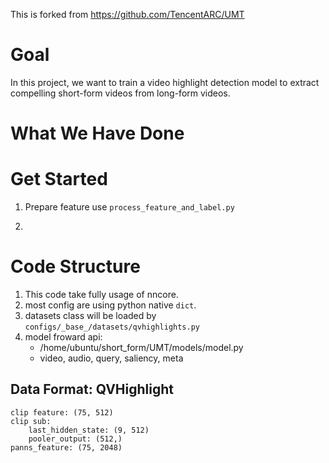 This is forked from https://github.com/TencentARC/UMT

# Goal

In this project, we want to train a video highlight detection model to extract compelling short-form videos from long-form videos.

# What We Have Done



# Get Started

1. Prepare feature use `process_feature_and_label.py`

2. 

# Code Structure

1. This code take fully usage of nncore.
2. most config are using python native `dict`.
3. datasets class will be loaded by `configs/_base_/datasets/qvhighlights.py`
4. model froward api:
    - /home/ubuntu/short_form/UMT/models/model.py
    - video, audio, query, saliency, meta

## Data Format: QVHighlight

```
clip feature: (75, 512)
clip sub:
    last_hidden_state: (9, 512)
    pooler_output: (512,)
panns_feature: (75, 2048)
```
